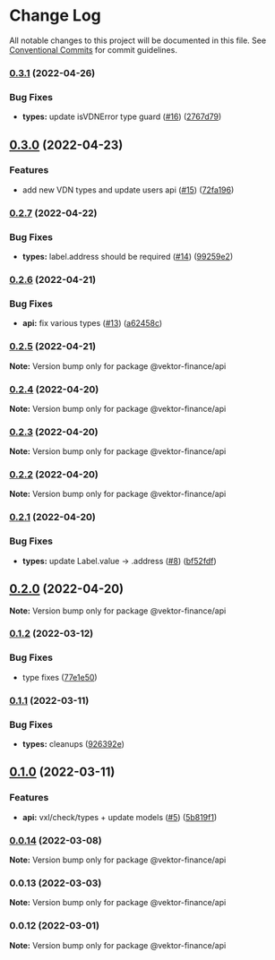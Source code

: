 # Change Log

All notable changes to this project will be documented in this file.
See [Conventional Commits](https://conventionalcommits.org) for commit guidelines.

### [0.3.1](https://github.com/vektor-finance/vektor-js/compare/v0.3.0...v0.3.1) (2022-04-26)


### Bug Fixes

* **types:** update isVDNError type guard ([#16](https://github.com/vektor-finance/vektor-js/issues/16)) ([2767d79](https://github.com/vektor-finance/vektor-js/commit/2767d79f7d35f9fd47aeb3221d2480bf284a6fc9))



## [0.3.0](https://github.com/vektor-finance/vektor-js/compare/v0.2.7...v0.3.0) (2022-04-23)


### Features

* add new VDN types and update users api ([#15](https://github.com/vektor-finance/vektor-js/issues/15)) ([72fa196](https://github.com/vektor-finance/vektor-js/commit/72fa196f462a6a850bff7c328d708f207dedac2a))



### [0.2.7](https://github.com/vektor-finance/vektor-js/compare/v0.2.6...v0.2.7) (2022-04-22)


### Bug Fixes

* **types:** label.address should be required ([#14](https://github.com/vektor-finance/vektor-js/issues/14)) ([99259e2](https://github.com/vektor-finance/vektor-js/commit/99259e25eb933dbc274ad22a29a08ad7871e5b69))



### [0.2.6](https://github.com/vektor-finance/vektor-js/compare/v0.2.5...v0.2.6) (2022-04-21)


### Bug Fixes

* **api:** fix various types ([#13](https://github.com/vektor-finance/vektor-js/issues/13)) ([a62458c](https://github.com/vektor-finance/vektor-js/commit/a62458cff1e9f5816f63b4beb1855e6119ac33b5))



### [0.2.5](https://github.com/vektor-finance/vektor-js/compare/v0.2.4...v0.2.5) (2022-04-21)

**Note:** Version bump only for package @vektor-finance/api





### [0.2.4](https://github.com/vektor-finance/vektor-js/compare/v0.2.3...v0.2.4) (2022-04-20)

**Note:** Version bump only for package @vektor-finance/api





### [0.2.3](https://github.com/vektor-finance/vektor-js/compare/v0.2.2...v0.2.3) (2022-04-20)

**Note:** Version bump only for package @vektor-finance/api





### [0.2.2](https://github.com/vektor-finance/vektor-js/compare/v0.2.1...v0.2.2) (2022-04-20)

**Note:** Version bump only for package @vektor-finance/api





### [0.2.1](https://github.com/vektor-finance/vektor-js/compare/v0.2.0...v0.2.1) (2022-04-20)


### Bug Fixes

* **types:** update Label.value -> .address ([#8](https://github.com/vektor-finance/vektor-js/issues/8)) ([bf52fdf](https://github.com/vektor-finance/vektor-js/commit/bf52fdf85d32781907fc8c471304c61951a24415))



## [0.2.0](https://github.com/vektor-finance/vektor-js/compare/v0.1.2...v0.2.0) (2022-04-20)

**Note:** Version bump only for package @vektor-finance/api





### [0.1.2](https://github.com/vektor-finance/vektor-js/compare/v0.1.1...v0.1.2) (2022-03-12)


### Bug Fixes

* type fixes ([77e1e50](https://github.com/vektor-finance/vektor-js/commit/77e1e5002e729588bd126db6c86c117c1910e7b9))



### [0.1.1](https://github.com/vektor-finance/vektor-js/compare/v0.1.0...v0.1.1) (2022-03-11)


### Bug Fixes

* **types:** cleanups ([926392e](https://github.com/vektor-finance/vektor-js/commit/926392e5bcf21c1af0ee2b04b03b8f68de690cc7))



## [0.1.0](https://github.com/vektor-finance/vektor-js/compare/v0.0.14...v0.1.0) (2022-03-11)


### Features

* **api:** vxl/check/types + update models ([#5](https://github.com/vektor-finance/vektor-js/issues/5)) ([5b819f1](https://github.com/vektor-finance/vektor-js/commit/5b819f18f642387d95a15d65fda3f1765e682357))



### [0.0.14](https://github.com/vektor-finance/vektor-js/compare/v0.0.13...v0.0.14) (2022-03-08)

**Note:** Version bump only for package @vektor-finance/api





### 0.0.13 (2022-03-03)

**Note:** Version bump only for package @vektor-finance/api





### 0.0.12 (2022-03-01)

**Note:** Version bump only for package @vektor-finance/api
